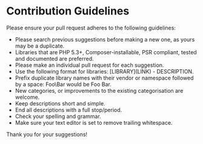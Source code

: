# Contribution Guidelines
Please ensure your pull request adheres to the following guidelines:

* Please search previous suggestions before making a new one, as yours may be a duplicate.
* Libraries that are PHP 5.3+, Composer-installable, PSR compliant, tested and documented are preferred.
* Please make an individual pull request for each suggestion.
* Use the following format for libraries: \[LIBRARY\]\(LINK\) - DESCRIPTION.
* Prefix duplicate library names with their vendor or namespace followed by a space: Foo\Bar would be Foo Bar.
* New categories, or improvements to the existing categorisation are welcome.
* Keep descriptions short and simple. 
* End all descriptions with a full stop/period.
* Check your spelling and grammar.
* Make sure your text editor is set to remove trailing whitespace.

Thank you for your suggestions!
